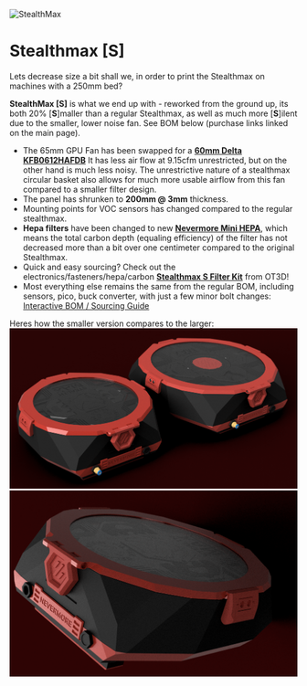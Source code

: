 ![StealthMax](/assets/renders/sm_250_300_comparison.gif)
# **Stealthmax [S]**
Lets decrease size a bit shall we, in order to print the Stealthmax on machines with a 250mm bed? 

**StealthMax [S]** is what we end up with - reworked from the ground up, its both 20% [**S**]maller than a regular Stealthmax, as well as much more [**S**]ilent due to the smaller, lower noise fan. See BOM below (purchase links linked on the main page).

- The 65mm GPU Fan has been swapped for a [**60mm Delta KFB0612HAFDB**](https://www.onetwo3d.co.uk/product/delta-kfb0612hafdb-fan/?wpam_id=2) It has less air flow at 9.15cfm unrestricted, but on the other hand is much less noisy. The unrestrictive nature of a stealthmax circular basket also allows for much more usable airflow from this fan compared to a smaller filter design. 
- The panel has shrunken to **200mm @ 3mm** thickness.
- Mounting points for VOC sensors has changed compared to the regular stealthmax.
- **Hepa filters** have been changed to new [**Nevermore Mini HEPA**](https://www.onetwo3d.co.uk/product/hepa-filter-for-nevermore-mini/?wpam_id=2), which means the total carbon depth (equaling efficiency) of the filter has not decreased more than a bit over one centimeter compared to the original Stealthmax.
- Quick and easy sourcing? Check out the electronics/fasteners/hepa/carbon [**Stealthmax S Filter Kit**](https://www.onetwo3d.co.uk/product/nevermore-stealthmax-s-filter-kit-advanced/?wpam_id=2) from OT3D!
- Most everything else remains the same from the regular BOM, including sensors, pico, buck converter, with just a few minor bolt changes: [Interactive BOM / Sourcing Guide](https://bit.ly/NeveremoreStealthMaxBOM)

Heres how the smaller version compares to the larger:
![StealthMax](/assets/renders/sm_250_300_comparison.png)
![StealthMax](/assets/renders/sm_250.png)
